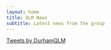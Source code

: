 ```yaml
---
layout: home
title: QLM News
subtitle: Latest news from the group
---
```

<a class="twitter-timeline" href="https://twitter.com/DurhamQLM?ref_src=twsrc%5Etfw">Tweets by DurhamQLM</a> <script async src="https://platform.twitter.com/widgets.js" charset="utf-8"></script>

